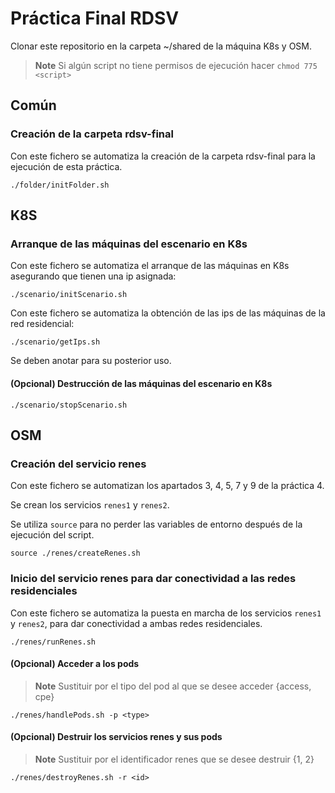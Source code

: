 # Práctica Final RDSV

Clonar este repositorio en la carpeta ~/shared de la máquina K8s y OSM.

>__Note__ Si algún script no tiene permisos de ejecución hacer `chmod 775 <script>`

## Común

### Creación de la carpeta rdsv-final

Con este fichero se automatiza la creación de la carpeta rdsv-final para la ejecución de esta práctica.

```
./folder/initFolder.sh
```

## K8S

### Arranque de las máquinas del escenario en K8s

Con este fichero se automatiza el arranque de las máquinas en K8s asegurando que tienen una ip asignada:

```
./scenario/initScenario.sh
```

Con este fichero se automatiza la obtención de las ips de las máquinas de la red residencial:

```
./scenario/getIps.sh
```

Se deben anotar para su posterior uso.

#### (Opcional) Destrucción de las máquinas del escenario en K8s

```
./scenario/stopScenario.sh
```

## OSM

### Creación del servicio renes

Con este fichero se automatizan los apartados 3, 4, 5, 7 y 9 de la práctica 4.

Se crean los servicios `renes1` y `renes2`.

Se utiliza `source` para no perder las variables de entorno después de la ejecución del script.

```
source ./renes/createRenes.sh
```

### Inicio del servicio renes para dar conectividad a las redes residenciales

Con este fichero se automatiza la puesta en marcha de los servicios `renes1` y `renes2`, para dar conectividad a ambas redes residenciales.

```
./renes/runRenes.sh
```

#### (Opcional) Acceder a los pods

>__Note__ Sustituir <type> por el tipo del pod al que se desee acceder {access, cpe}

```
./renes/handlePods.sh -p <type>
```

#### (Opcional) Destruir los servicios renes y sus pods

>__Note__ Sustituir <id> por el identificador renes que se desee destruir {1, 2}

```
./renes/destroyRenes.sh -r <id>
```
